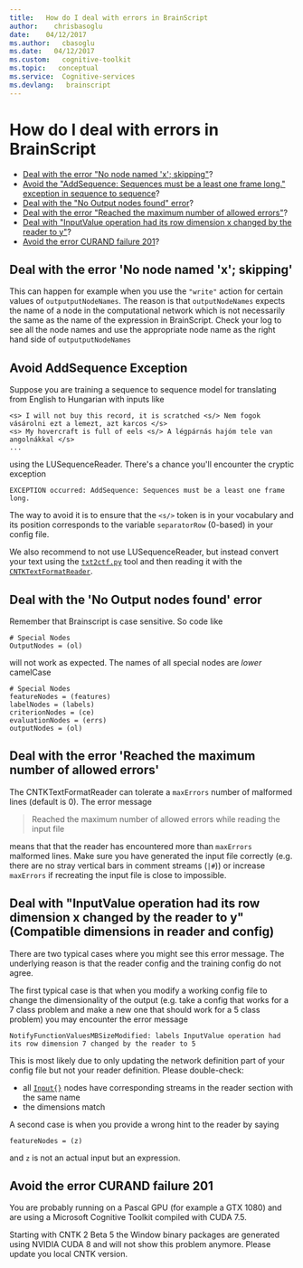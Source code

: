 ```yaml
---
title:   How do I deal with errors in BrainScript
author:    chrisbasoglu
date:    04/12/2017
ms.author:   cbasoglu
ms.date:   04/12/2017
ms.custom:   cognitive-toolkit
ms.topic:   conceptual
ms.service:  Cognitive-services
ms.devlang:   brainscript
---
```


# How do I deal with errors in BrainScript

* [Deal with the error "No node named 'x'; skipping"](#deal-with-the-error-no-node-named-x-skipping)? 
* [Avoid the "AddSequence: Sequences must be a least one frame long." exception in sequence to sequence](#avoid-addsequence-exception)? 
* [Deal with the "No Output nodes found" error](#deal-with-the-no-output-nodes-found-error)? 
* [Deal with the error "Reached the maximum number of allowed errors"](#deal-with-the-error-reached-the-maximum-number-of-allowed-errors)? 
* [Deal with "InputValue operation had its row dimension x changed by the reader to y"](#deal-with-inputvalue-operation-had-its-row-dimension-x-changed-by-the-reader-to-y-compatible-dimensions-in-reader-and-config)? 
* [Avoid the error CURAND failure 201](#avoid-the-error-curand-failure-201)? 

## Deal with the error 'No node named 'x'; skipping'

This can happen for example when you use the `"write"` action for certain values of `outputputNodeNames`. The reason is that `outputNodeNames` expects the name of a node in the computational network which is not necessarily the same as the name of the expression in BrainScript. Check your log to see all the node names and use the appropriate node name as the right hand side of `outputputNodeNames`

## Avoid AddSequence Exception

Suppose you are training a sequence to sequence model for translating from English to Hungarian with inputs like
```
<s> I will not buy this record, it is scratched <s/> Nem fogok vásárolni ezt a lemezt, azt karcos </s>
<s> My hovercraft is full of eels <s/> A légpárnás hajóm tele van angolnákkal </s>
...
```
using the LUSequenceReader. There's a chance you'll encounter the cryptic exception
```
EXCEPTION occurred: AddSequence: Sequences must be a least one frame long.
```
The way to avoid it is to ensure that the `<s/>` token is in your vocabulary and its position corresponds to the variable `separatorRow` (0-based) in your config file.

We also recommend to not use LUSequenceReader, but instead convert your text using the
[`txt2ctf.py`](https://github.com/Microsoft/CNTK/blob/master/Scripts/txt2ctf.py) tool
and then reading it with the [`CNTKTextFormatReader`](./BrainScript-CNTKTextFormat-Reader.md).

## Deal with the 'No Output nodes found' error

Remember that Brainscript is case sensitive. So code like 
```
# Special Nodes
OutputNodes = (ol)
```
will not work as expected. The names of all special nodes are *lower* camelCase
```
# Special Nodes
featureNodes = (features)
labelNodes = (labels)
criterionNodes = (ce)
evaluationNodes = (errs)
outputNodes = (ol)
```

## Deal with the error 'Reached the maximum number of allowed errors'

The CNTKTextFormatReader can tolerate a `maxErrors` number of malformed lines (default is 0). The error message 
> Reached the maximum number of allowed errors while reading the input file

means that that the reader has encountered more than `maxErrors` malformed lines. Make sure you have generated the input file correctly (e.g. there are no stray vertical bars in comment streams (`|#`)) or increase `maxErrors` if recreating the input file is close to impossible.

## Deal with "InputValue operation had its row dimension x changed by the reader to y" (Compatible dimensions in reader and config)

There are two typical cases where you might see this error message. The underlying reason is that the reader config and the training config do not agree. 

The first typical case is that when you modify a working config file to change the dimensionality of the output (e.g. take a config that works for a 7 class problem and make a new one that should work for a 5 class problem) you may encounter the error message 
```
NotifyFunctionValuesMBSizeModified: labels InputValue operation had its row dimension 7 changed by the reader to 5
```
This is most likely due to only updating the network definition part of your config file but not your reader definition.
Please double-check:

* all [`Input{}`](./Inputs.md) nodes have corresponding streams in the reader section with the same name
* the dimensions match

A second case is when you provide a wrong hint to the reader by saying 
```
featureNodes = (z)
```
and `z` is not an actual input but an expression.

## Avoid the error CURAND failure 201

You are probably running on a Pascal GPU (for example a GTX 1080) and are using a Microsoft Cognitive Toolkit compiled with CUDA 7.5.

Starting with CNTK 2 Beta 5 the Window binary packages are generated using NVIDIA CUDA 8 and will not show this problem anymore. Please update you local CNTK version.
